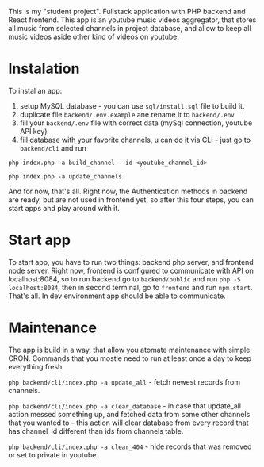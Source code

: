 This is my "student project". Fullstack application with PHP backend and React frontend. This app is an youtube music videos aggregator, that stores all music from selected channels in project database, and allow to keep all music videos aside other kind of videos on youtube.

# Instalation

To instal an app:

1. setup MySQL database - you can use `sql/install.sql` file to build it.
2. duplicate file `backend/.env.example` ane rename it to `backend/.env`
3. fill your `backend/.env` file with correct data (mySql connection, youtube API key)
4. fill database with your favorite channels, u can do it via CLI - just go to `backend/cli` and run

`php index.php -a build_channel --id <youtube_channel_id>`

`php index.php -a update_channels`

And for now, that's all. Right now, the Authentication methods in backend are ready, but are not used in frontend yet, so after this four steps, you can start apps and play around with it.

# Start app

To start app, you have to run two things: backend php server, and frontend node server. Right now, frontend is configured to communicate with API on localhost:8084, so to run backend go to `backend/public` and run `php -S localhost:8084`, then in second terminal, go to `frontend` and run `npm start`. That's all. In dev environment app should be able to communicate.

# Maintenance

The app is build in a way, that allow you atomate maintenance with simple CRON. Commands that you mostle need to run at least once a day to keep everything fresh:

`php backend/cli/index.php -a update_all` - fetch newest records from channels.

`php backend/cli/index.php -a clear_database` - in case that update_all action messed something up, and fetched data from some other channels that you wanted to - this action will clear database from every record that has channel_id different than ids from channels table.

`php backend/cli/index.php -a clear_404` - hide records that was removed or set to private in youtube.
